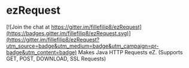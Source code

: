 # ezRequest

[![Join the chat at https://gitter.im/fillefilip8/ezRequest](https://badges.gitter.im/fillefilip8/ezRequest.svg)](https://gitter.im/fillefilip8/ezRequest?utm_source=badge&utm_medium=badge&utm_campaign=pr-badge&utm_content=badge)
Makes Java HTTP Requests eZ. (Supports GET, POST, DOWNLOAD, SSL Requests)
